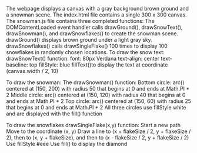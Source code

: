 The webpage displays a canvas with a gray background brown ground and a snowman scene.
The index.html file contains a single 300 x 300 canvas. 
The snowman.js file contains three completed functions:
The DOMContentLoaded event handler calls drawGround(), drawSnowText(), drawSnowman(), and drawSnowflakes() to create the snowman scene.
drawGround() displays brown ground under a light gray sky.
drawSnowflakes() calls drawSingleFlake() 100 times to display 100 snowflakes in randomly chosen locations.
To draw the snow text:
drawSnowText() function:
font: 80px Verdana
text-align: center
text-baseline: top
fillStyle: blue
fillText()to display the text at coordinate (canvas.width / 2, 10)

To draw the snowman:
The drawSnowman() function:
Bottom circle: arc() centered at (150, 200) with radius 50 that begins at 0 and ends at Math.PI * 2
Middle circle: arc() centered at (150, 120) with radius 40 that begins at 0 and ends at Math.PI * 2
Top circle: arc() centered at (150, 60) with radius 25 that begins at 0 and ends at Math.PI * 2
All three circles use fillStyle white and are displayed with the fill() function

To draw the snowflakes
drawSingleFlake(x,y) function:
Start a new path
Move to the coordinate (x, y)
Draw a line to (x + flakeSize / 2, y + flakeSize / 2), then to (x, y + flakeSize), and then to (x - flakeSize / 2, y + flakeSize / 2)
Use fillStyle #eee
Use fill() to display the diamond
